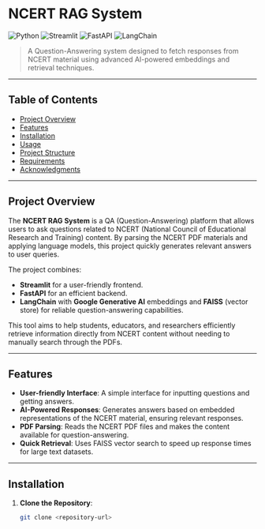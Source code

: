 # NCERT RAG System

![Python](https://img.shields.io/badge/python-3.x-blue.svg)
![Streamlit](https://img.shields.io/badge/Streamlit-%23FF4B4B.svg?style=flat&logo=streamlit&logoColor=white)
![FastAPI](https://img.shields.io/badge/FastAPI-005571?style=flat&logo=fastapi)
![LangChain](https://img.shields.io/badge/LangChain-AI-orange)

> A Question-Answering system designed to fetch responses from NCERT material using advanced AI-powered embeddings and retrieval techniques.

---

## Table of Contents
- [Project Overview](#project-overview)
- [Features](#features)
- [Installation](#installation)
- [Usage](#usage)
- [Project Structure](#project-structure)
- [Requirements](#requirements)
- [Acknowledgments](#acknowledgments)

---

## Project Overview

The **NCERT RAG System** is a QA (Question-Answering) platform that allows users to ask questions related to NCERT (National Council of Educational Research and Training) content. By parsing the NCERT PDF materials and applying language models, this project quickly generates relevant answers to user queries.

The project combines:
- **Streamlit** for a user-friendly frontend.
- **FastAPI** for an efficient backend.
- **LangChain** with **Google Generative AI** embeddings and **FAISS** (vector store) for reliable question-answering capabilities.

This tool aims to help students, educators, and researchers efficiently retrieve information directly from NCERT content without needing to manually search through the PDFs.

---

## Features

- **User-friendly Interface**: A simple interface for inputting questions and getting answers.
- **AI-Powered Responses**: Generates answers based on embedded representations of the NCERT material, ensuring relevant responses.
- **PDF Parsing**: Reads the NCERT PDF files and makes the content available for question-answering.
- **Quick Retrieval**: Uses FAISS vector search to speed up response times for large text datasets.

---

## Installation

1. **Clone the Repository**:
   ```bash
   git clone <repository-url>
